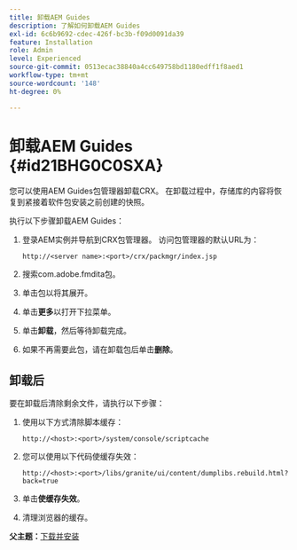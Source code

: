 ```yaml
---
title: 卸载AEM Guides
description: 了解如何卸载AEM Guides
exl-id: 6c6b9692-cdec-426f-bc3b-f09d0091da39
feature: Installation
role: Admin
level: Experienced
source-git-commit: 0513ecac38840a4cc649758bd1180edff1f8aed1
workflow-type: tm+mt
source-wordcount: '148'
ht-degree: 0%

---
```


# 卸载AEM Guides {#id21BHG0C0SXA}

您可以使用AEM Guides包管理器卸载CRX。 在卸载过程中，存储库的内容将恢复到紧接着软件包安装之前创建的快照。

执行以下步骤卸载AEM Guides：

1. 登录AEM实例并导航到CRX包管理器。 访问包管理器的默认URL为：

   ```http
   http://<server name>:<port>/crx/packmgr/index.jsp
   ```

1. 搜索com.adobe.fmdita包。
1. 单击包以将其展开。
1. 单击&#x200B;**更多**&#x200B;以打开下拉菜单。
1. 单击&#x200B;**卸载**，然后等待卸载完成。
1. 如果不再需要此包，请在卸载包后单击&#x200B;**删除**。

## 卸载后

要在卸载后清除剩余文件，请执行以下步骤：

1. 使用以下方式清除脚本缓存：

   ```http
   http://<host>:<port>/system/console/scriptcache
   ```

1. 您可以使用以下代码使缓存失效：

   ```http
   http://<host>:<port>/libs/granite/ui/content/dumplibs.rebuild.html?back=true
   ```

1. 单击&#x200B;**使缓存失效**。
1. 清理浏览器的缓存。

**父主题：**[&#x200B;下载并安装](download-install.md)
